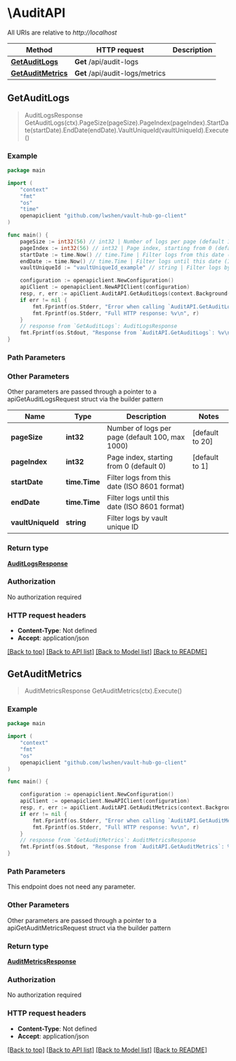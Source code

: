 # \AuditAPI

All URIs are relative to *http://localhost*

Method | HTTP request | Description
------------- | ------------- | -------------
[**GetAuditLogs**](AuditAPI.md#GetAuditLogs) | **Get** /api/audit-logs | 
[**GetAuditMetrics**](AuditAPI.md#GetAuditMetrics) | **Get** /api/audit-logs/metrics | 



## GetAuditLogs

> AuditLogsResponse GetAuditLogs(ctx).PageSize(pageSize).PageIndex(pageIndex).StartDate(startDate).EndDate(endDate).VaultUniqueId(vaultUniqueId).Execute()





### Example

```go
package main

import (
	"context"
	"fmt"
	"os"
    "time"
	openapiclient "github.com/lwshen/vault-hub-go-client"
)

func main() {
	pageSize := int32(56) // int32 | Number of logs per page (default 100, max 1000) (default to 20)
	pageIndex := int32(56) // int32 | Page index, starting from 0 (default 0) (default to 1)
	startDate := time.Now() // time.Time | Filter logs from this date (ISO 8601 format) (optional)
	endDate := time.Now() // time.Time | Filter logs until this date (ISO 8601 format) (optional)
	vaultUniqueId := "vaultUniqueId_example" // string | Filter logs by vault unique ID (optional)

	configuration := openapiclient.NewConfiguration()
	apiClient := openapiclient.NewAPIClient(configuration)
	resp, r, err := apiClient.AuditAPI.GetAuditLogs(context.Background()).PageSize(pageSize).PageIndex(pageIndex).StartDate(startDate).EndDate(endDate).VaultUniqueId(vaultUniqueId).Execute()
	if err != nil {
		fmt.Fprintf(os.Stderr, "Error when calling `AuditAPI.GetAuditLogs``: %v\n", err)
		fmt.Fprintf(os.Stderr, "Full HTTP response: %v\n", r)
	}
	// response from `GetAuditLogs`: AuditLogsResponse
	fmt.Fprintf(os.Stdout, "Response from `AuditAPI.GetAuditLogs`: %v\n", resp)
}
```

### Path Parameters



### Other Parameters

Other parameters are passed through a pointer to a apiGetAuditLogsRequest struct via the builder pattern


Name | Type | Description  | Notes
------------- | ------------- | ------------- | -------------
 **pageSize** | **int32** | Number of logs per page (default 100, max 1000) | [default to 20]
 **pageIndex** | **int32** | Page index, starting from 0 (default 0) | [default to 1]
 **startDate** | **time.Time** | Filter logs from this date (ISO 8601 format) | 
 **endDate** | **time.Time** | Filter logs until this date (ISO 8601 format) | 
 **vaultUniqueId** | **string** | Filter logs by vault unique ID | 

### Return type

[**AuditLogsResponse**](AuditLogsResponse.md)

### Authorization

No authorization required

### HTTP request headers

- **Content-Type**: Not defined
- **Accept**: application/json

[[Back to top]](#) [[Back to API list]](../README.md#documentation-for-api-endpoints)
[[Back to Model list]](../README.md#documentation-for-models)
[[Back to README]](../README.md)


## GetAuditMetrics

> AuditMetricsResponse GetAuditMetrics(ctx).Execute()





### Example

```go
package main

import (
	"context"
	"fmt"
	"os"
	openapiclient "github.com/lwshen/vault-hub-go-client"
)

func main() {

	configuration := openapiclient.NewConfiguration()
	apiClient := openapiclient.NewAPIClient(configuration)
	resp, r, err := apiClient.AuditAPI.GetAuditMetrics(context.Background()).Execute()
	if err != nil {
		fmt.Fprintf(os.Stderr, "Error when calling `AuditAPI.GetAuditMetrics``: %v\n", err)
		fmt.Fprintf(os.Stderr, "Full HTTP response: %v\n", r)
	}
	// response from `GetAuditMetrics`: AuditMetricsResponse
	fmt.Fprintf(os.Stdout, "Response from `AuditAPI.GetAuditMetrics`: %v\n", resp)
}
```

### Path Parameters

This endpoint does not need any parameter.

### Other Parameters

Other parameters are passed through a pointer to a apiGetAuditMetricsRequest struct via the builder pattern


### Return type

[**AuditMetricsResponse**](AuditMetricsResponse.md)

### Authorization

No authorization required

### HTTP request headers

- **Content-Type**: Not defined
- **Accept**: application/json

[[Back to top]](#) [[Back to API list]](../README.md#documentation-for-api-endpoints)
[[Back to Model list]](../README.md#documentation-for-models)
[[Back to README]](../README.md)


